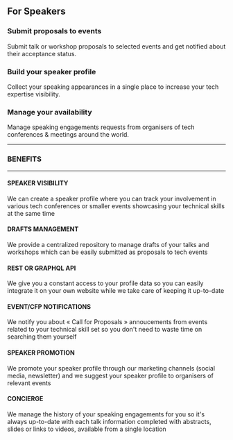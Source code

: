 ## For Speakers

### Submit proposals to events

Submit talk or workshop proposals to selected events and get notified about their acceptance status.

### Build your speaker profile

Collect your speaking appearances in a single place to increase your tech expertise visibility.

### Manage your availability

Manage speaking engagements requests from organisers of tech conferences & meetings around the world.

---

### BENEFITS

---

#### SPEAKER VISIBILITY

We can create a speaker profile where you can track your involvement in various tech conferences or smaller events showcasing your technical skills at the same time

#### DRAFTS MANAGEMENT

We provide a centralized repository to manage drafts of your talks and workshops which can be easily submitted as proposals to tech events

#### REST OR GRAPHQL API

We give you a constant access to your profile data so you can easily integrate it on your own website while we take care of keeping it up-to-date

#### EVENT/CFP NOTIFICATIONS

We notify you about « Call for Proposals » annoucements from events related to your technical skill set so you don't need to waste time on searching them yourself

#### SPEAKER PROMOTION

We promote your speaker profile through our marketing channels (social media, newsletter) and we suggest your speaker profile to organisers of relevant events

#### CONCIERGE

We manage the history of your speaking engagements for you so it's always up-to-date with each talk information completed with abstracts, slides or links to videos, available from a single location
